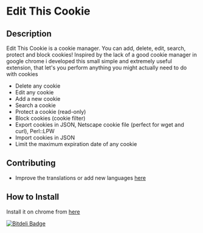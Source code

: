 Edit This Cookie
========================

Description
--------------

Edit This Cookie is a cookie manager. You can add, delete, edit, search, protect and block cookies!
Inspired by the lack of a good cookie manager in google chrome i developed this small simple and extremely useful extension, that let's you perform anything you might actually need to do with cookies

* Delete any cookie
* Edit any cookie
* Add a new cookie
* Search a cookie
* Protect a cookie (read-only)
* Block cookies (cookie filter)
* Export cookies in JSON, Netscape cookie file (perfect for wget and curl), Perl::LPW
* Import cookies in JSON
* Limit the maximum expiration date of any cookie


Contributing
--------------
- Improve the translations or add new languages [here](http://www.getlocalization.com/editthiscookie/)


How to Install
--------------

Install it on chrome from [here](https://chrome.google.com/webstore/detail/edit-this-cookie/fngmhnnpilhplaeedifhccceomclgfbg)


[![Bitdeli Badge](https://d2weczhvl823v0.cloudfront.net/aimeedonahue/edit-this-cookie/trend.png)](https://bitdeli.com/free "Bitdeli Badge")


